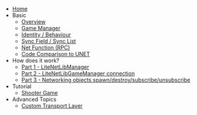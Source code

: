 <!-- docs/_sidebar.md -->

- [Home](/)
- Basic
  - [Overview](/basic/overview.md)
  - [Game Manager](/basic/network_manager.md)
  - [Identity / Behaviour](/basic/network_object.md)
  - [Sync Field / Sync List](/basic/sync_variables.md)
  - [Net Function (RPC)](/basic/net_function.md)
  - [Code Comparison to UNET](/basic/vs_unet.md)
- How does it work?
  - [Part 1 - LiteNetLibManager](/how_does_it_work/part001.md)
  - [Part 2 - LiteNetLibGameManager connection](/how_does_it_work/part002.md)
  - [Part 3 - Networking objects spawn/destroy/subscribe/unsubscribe](/how_does_it_work/part003.md)
- Tutorial
  - [Shooter Game](/tutorial/shooter.md)
- Advanced Topics
  - [Custom Transport Layer](/advanced/custom_transport_layer.md)